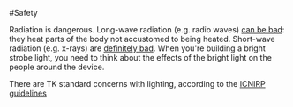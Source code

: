 #Safety

Radiation is dangerous.  Long-wave radiation (e.g. radio waves)
[can be bad](https://www.fcc.gov/engineering-technology/electromagnetic-compatibility-division/radio-frequency-safety/faq/rf-safety):
they heat parts of the body not accustomed to being heated.  Short-wave radiation (e.g. x-rays) are
[definitely bad](https://www.osha.gov/laws-regs/regulations/standardnumber/1910/1910.1096).  When you're building a bright strobe light,
you need to think about the effects of the bright light on the people around the device.

There are TK standard concerns with lighting, according to the [ICNIRP guidelines](https://www.icnirp.org/cms/upload/publications/ICNIRPbroadband.pdf)

